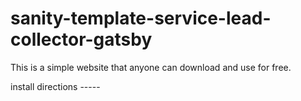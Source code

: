 # sanity-template-service-lead-collector-gatsby
This is a simple website that anyone can download and use for free.

install directions -----
